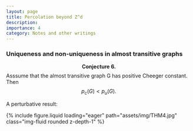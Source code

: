 ```yaml
---
layout: page
title: Percolation beyond Z^d
description: 
importance: 4
category: Notes and other writings
---
```


### Uniqueness and non-uniqueness in almost transitive graphs

$$\textbf{Conjecture \ 6.}$$ Asssume that the almost transitive graph G has positive Cheeger constant. Then $$p_c(G) < p_u(G).$$

A perturbative result: 

<div class="row mt-3">
    <div class="col-sm mt-3 mt-md-0">
        {% include figure.liquid loading="eager" path="assets/img/THM4.jpg" class="img-fluid rounded z-depth-1" %}
</div>